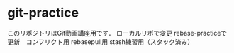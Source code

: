 ﻿# git-practice
このリポジトリはGit動画講座用です．
ローカルリポで変更
rebase-practiceで更新　コンフリクト用
rebasepull用
stash練習用（スタック済み）